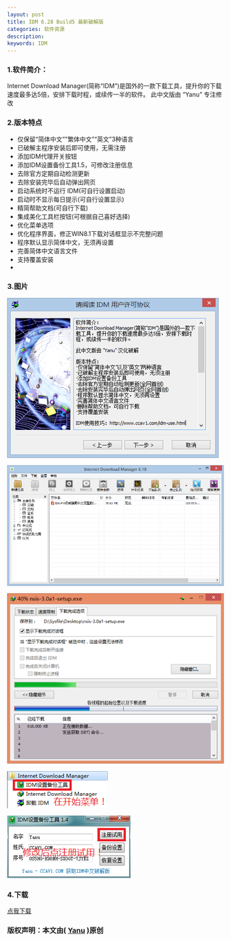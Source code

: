 ```yaml
---
layout: post
title: IDM 6.28 Build5 最新破解版 
categories: 软件资源
description: 
keywords: IDM
---
```


### 1.软件简介： ###

Internet Download Manager(简称“IDM”)是国外的一款下载工具，提升你的下载速度最多达5倍，安排下载时程，或续传一半的软件。
此中文版由 “Yanu” 专注修改

### 2.版本特点 ###

- 仅保留“简体中文”"繁体中文”“英文”3种语言
- 已破解主程序安装后即可使用，无需注册
- 添加IDM代理开关按钮
- 添加IDM设置备份工具1.5，可修改注册信息
- 去除官方定期自动检测更新
- 去除安装完毕后自动弹出网页
- 启动系统时不运行 IDM(可自行设置启动)
- 启动时不显示每日提示(可自行设置显示)
- 精简帮助文档(可自行下载)
- 集成美化工具栏按钮(可根据自己喜好选择)
- 优化菜单选项
- 优化程序界面，修正WIN8.1下载对话框显示不完整问题
- 程序默认显示简体中文，无须再设置
- 完善简体中文语言文件
- 支持覆盖安装
- 
### 3.图片 ###

![IDM-1](/images/posts/IDM628-5/1.png)
 
![IDM-2](/images/posts/IDM628-5/2.png)

![IDM-3](/images/posts/IDM628-5/3.png)

![IDM-4](/images/posts/IDM628-5/4.png)

![IDM-5](/images/posts/IDM628-5/5.png)

### 4.下载 ###

<a href="https://cloud.mail.ru/public/7VRi/coLFonM5r" target="_blank">点我下载</a>


### 版权声明：本文由( <a href="http://www.ccav1.com/" target="_blank">Yanu</a> )原创 ###